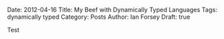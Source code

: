 Date: 2012-04-16
Title: My Beef with Dynamically Typed Languages 
Tags: dynamically typed
Category: Posts
Author: Ian Forsey
Draft: true

Test